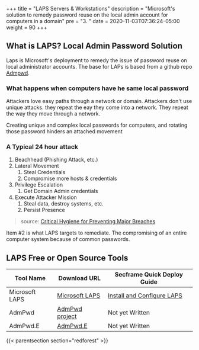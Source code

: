 +++
title = "LAPS Servers & Workstations"
description = "Microsoft's solution to remedy password reuse on the local admin account for computers in a domain"
pre = "3. "
date = 2020-11-03T07:36:24-05:00
weight = 90
+++

## What is LAPS? Local Admin Password Solution

Laps is Microsoft's deployment to remedy the issue of password reuse on local administrator accounts. The base for LAPs is based from a github repo [Admpwd](https://github.com/GreyCorbel/admpwd). 

### What happens when computers have he same local password

Attackers love easy paths through a network or domain. Attackers don't use unique attacks. they repeat the eay they come into a network. They repeat the way they move through a network. 

<!-- ![Phase 1 critical mitigation] -->

Creating unique and complex local passwords for computers, and rotating those password hinders an attached movement

### A Typical 24 hour attack
1. Beachhead (Phishing Attack, etc.)
2. Lateral Movement
   1. Steal Credentials
   1. Compromise more hosts & 
credentials
3. Privilege Escalation
   1. Get Domain Admin credentials
4. Execute Attacker Mission
   1. Steal data, destroy systems, etc.
   1. Persist Presence

> source: [Critical Hygiene for Preventing Major Breaches](https://www.rsaconference.com/usa/us-2017/agenda/critical-hygiene-for-preventing-major-breaches)

Item #2 is what LAPS targets to remediate. The compromising of an entire computer system because of common passwords.

## LAPS Free or Open Source Tools

| Tool Name | Download URL | Secframe Quick Deploy Guide |
| --- | --- | --- |
| Microsoft LAPS | [Microsoft LAPS](https://www.microsoft.com/en-us/download/details.aspx?id=46899) | [Install and Configure LAPS](install_laps/)
|  AdmPwd | [AdmPwd project](https://github.com/GreyCorbel/admpwd) | Not yet Written |
| AdmPwd.E | [AdmPwd.E](https://github.com/GreyCorbel/admpwd-e) | Not yet Written |

{{< parentsection section="redforest" >}}